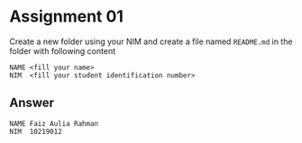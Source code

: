 # Assignment 01
Create a new folder using your NIM and create a file named `README.md` in the folder with following content

```
NAME <fill your name>
NIM  <fill your student identification number>
```

## Answer
```
NAME Faiz Aulia Rahman
NIM  10219012
```

